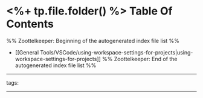 # <%+ tp.file.folder() %> Table Of Contents



%% Zoottelkeeper: Beginning of the autogenerated index file list  %%
-  [[General Tools/VSCode/using-workspace-settings-for-projects|using-workspace-settings-for-projects]]
%% Zoottelkeeper: End of the autogenerated index file list  %%



---

tags: 

---
